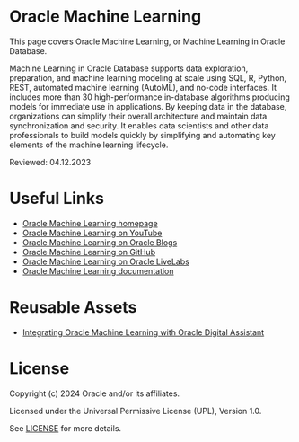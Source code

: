 # Oracle Machine Learning

This page covers Oracle Machine Learning, or Machine Learning in Oracle Database.

Machine Learning in Oracle Database supports data exploration, preparation, and machine learning modeling at scale using SQL, R, Python, REST, automated machine learning (AutoML), and no-code interfaces. It includes more than 30 high-performance in-database algorithms producing models for immediate use in applications. By keeping data in the database, organizations can simplify their overall architecture and maintain data synchronization and security. It enables data scientists and other data professionals to build models quickly by simplifying and automating key elements of the machine learning lifecycle.

Reviewed: 04.12.2023

# Useful Links

- [Oracle Machine Learning homepage](https://www.oracle.com/artificial-intelligence/database-machine-learning/)
- [Oracle Machine Learning on YouTube](https://www.youtube.com/playlist?list=PLdtXkK5KBY57_y3Z0SW2cbCqGUPbfc94w)
- [Oracle Machine Learning on Oracle Blogs](https://blogs.oracle.com/machinelearning/)
- [Oracle Machine Learning on GitHub](https://github.com/oracle-samples/oracle-db-examples/tree/main/machine-learning)
- [Oracle Machine Learning on Oracle LiveLabs](https://apexapps.oracle.com/pls/apex/f?p=133:100:14606520475441::::SEARCH:oracle+machine+learning)
- [Oracle Machine Learning documentation](https://docs.oracle.com/en/database/oracle/machine-learning/)


# Reusable Assets

- [Integrating Oracle Machine Learning with Oracle Digital Assistant](https://www.youtube.com/watch?v=gA-HfDYV7ao)


# License

Copyright (c) 2024 Oracle and/or its affiliates.

Licensed under the Universal Permissive License (UPL), Version 1.0.

See [LICENSE](https://github.com/oracle-devrel/technology-engineering/blob/main/LICENSE) for more details.
